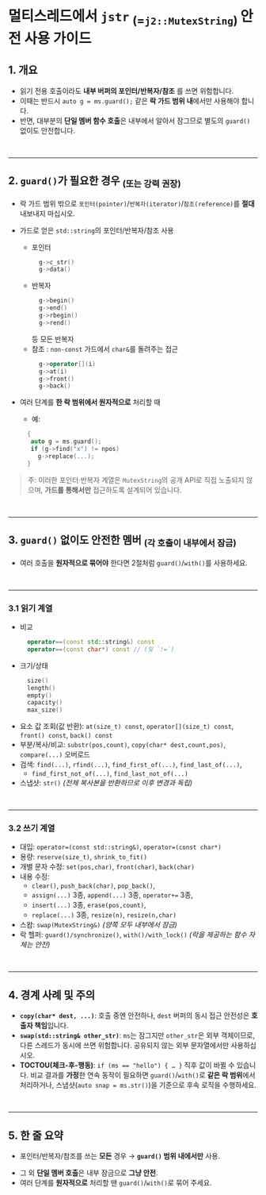 # 멀티스레드에서  `jstr` <sub> (=`j2::MutexString`) </sub> 안전 사용 가이드

## 1. 개요

- 읽기 전용 호출이라도 **내부 버퍼의 포인터/반복자/참조** 를 쓰면 위험합니다.
- 이때는 반드시 `auto g = ms.guard();` 같은 **락 가드 범위 내**에서만 사용해야 합니다.
- 반면, 대부분의 **단일 멤버 함수 호출**은 내부에서 알아서 잠그므로 별도의 `guard()` 없이도 안전합니다.

<br />

---

## 2. `guard()`가 **필요한** 경우 <sub> (또는 강력 권장) </sub>

- 락 가드 범위 밖으로 `포인터(pointer)`/`반복자(iterator)`/`참조(reference)`를 **절대** 내보내지 마십시오.

- 가드로 얻은 `std::string`의 포인터/반복자/참조 사용
  - 포인터
    ```cpp
      g->c_str()
      g->data()
    ```
  - 반복자
    ```cpp
      g->begin()
      g->end()
      g->rbegin()
      g->rend() 
    ```
    등 모든 반복자
  - 참조 : `non-const` 가드에서 `char&`를 돌려주는 접근
    ```cpp
      g->operator[](i)
      g->at(i)
      g->front()
      g->back()
    ```
  
- 여러 단계를 **한 락 범위에서 원자적으로** 처리할 때
   - 예:
    ```cpp
      {
       auto g = ms.guard();
       if (g->find("x") != npos)
         g->replace(...);
      }
    ```

> 주: 이러한 포인터·반복자 계열은 `MutexString`의 공개 API로 직접 노출되지 않으며, **가드를 통해서만** 접근하도록 설계되어 있습니다.

<br />

---

## 3. `guard()` 없이도 **안전한** 멤버 <sub> (각 호출이 내부에서 잠금) </sub>

- 여러 호출을 **원자적으로 묶어야** 한다면 2절처럼 `guard()`/`with()`를 사용하세요.

<br />

---

### 3.1 읽기 계열

- 비교
   ```cpp
     operator==(const std::string&) const
     operator==(const char*) const // (및 `!=`)
   ```
- 크기/상태
   ```cpp
     size()
     length()
     empty()
     capacity()
     max_size()
   ```
- 요소 값 조회(값 반환): `at(size_t) const`, `operator[](size_t) const`, `front() const`, `back() const`
- 부분/복사/비교: `substr(pos,count)`, `copy(char* dest,count,pos)`, `compare(...)` 오버로드
- 검색: `find(...)`, `rfind(...)`, `find_first_of(...)`, `find_last_of(...)`,
   - `find_first_not_of(...)`, `find_last_not_of(...)`
- 스냅샷: `str()` *(전체 복사본을 반환하므로 이후 변경과 독립)*


<br />

---

### 3.2 쓰기 계열

- 대입: `operator=(const std::string&)`, `operator=(const char*)`
- 용량: `reserve(size_t)`, `shrink_to_fit()`
- 개별 문자 수정: `set(pos,char)`, `front(char)`, `back(char)`
- 내용 수정:
   - `clear()`, `push_back(char)`, `pop_back()`,
   - `assign(...)` 3종, `append(...)` 3종, `operator+=` 3종,
   - `insert(...)` 3종, `erase(pos,count)`,
   - `replace(...)` 3종, `resize(n)`, `resize(n,char)`
- 스왑: `swap(MutexString&)` *(양쪽 모두 내부에서 잠금)*
- 락 헬퍼: `guard()/synchronize()`, `with()/with_lock()` *(락을 제공하는 함수 자체는 안전)*


<br />

---

## 4. 경계 사례 및 주의

- **`copy(char* dest, ...)`**: 호출 중엔 안전하나, `dest` 버퍼의 동시 접근 안전성은 **호출자 책임**입니다.
- **`swap(std::string& other_str)`**: `ms`는 잠그지만 `other_str`은 외부 객체이므로, 다른 스레드가 동시에 쓰면 위험합니다. 공유되지 않는 외부 문자열에서만 사용하십시오.
- **TOCTOU(체크-후-행동)**:
  `if (ms == "hello") { … }` 직후 값이 바뀔 수 있습니다. 비교 결과를 **가정**한 연속 동작이 필요하면 `guard()`/`with()`로 **같은 락 범위**에서 처리하거나, 스냅샷(`auto snap = ms.str()`)을 기준으로 후속 로직을 수행하세요.


<br />

---

## 5. 한 줄 요약

- 포인터/반복자/참조를 쓰는 **모든** 경우 → **`guard()` 범위 내에서만** 사용.

  
* 그 외 **단일 멤버 호출**은 내부 잠금으로 **그냥 안전**.
* 여러 단계를 **원자적으로** 처리할 땐 `guard()`/`with()`로 묶어 주세요.
